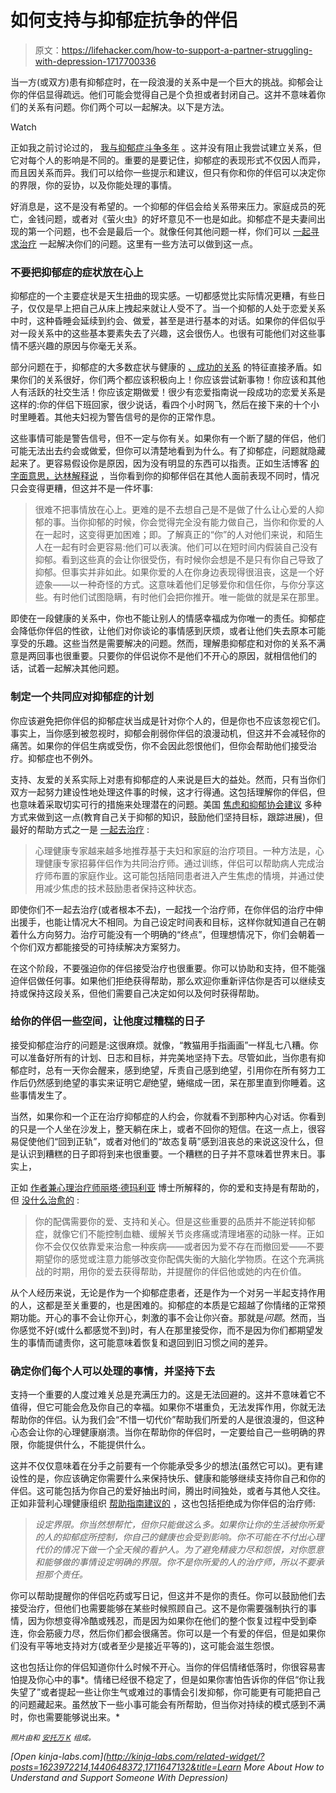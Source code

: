 # 如何支持与抑郁症抗争的伴侣

> 原文：<https://lifehacker.com/how-to-support-a-partner-struggling-with-depression-1717700336>

当一方(或双方)患有抑郁症时，在一段浪漫的关系中是一个巨大的挑战。抑郁会让你的伴侣显得疏远。他们可能会觉得自己是个负担或者封闭自己。这并不意味着你们的关系有问题。你们两个可以一起解决。以下是方法。

Watch

正如我之前讨论过的， [我与抑郁症斗争多年](https://lifehacker.com/five-lessons-i-learned-from-dealing-with-depression-1595249546) 。这并没有阻止我尝试建立关系，但它对每个人的影响是不同的。重要的是要记住，抑郁症的表现形式不仅因人而异，而且因关系而异。我们可以给你一些提示和建议，但只有你和你的伴侣可以决定你的界限，你的妥协，以及你能处理的事情。

好消息是，这不是没有希望的。一个抑郁的伴侣会给关系带来压力。家庭成员的死亡，金钱问题，或者对《萤火虫》的好坏意见不一也是如此。抑郁症不是夫妻间出现的第一个问题，也不会是最后一个。就像任何其他问题一样，你们可以 [一起寻求治疗](https://lifehacker.com/what-to-expect-from-couples-therapy-512019720) 一起解决你们的问题。这里有一些方法可以做到这一点。

### **不要把抑郁症的症状放在心上**

抑郁症的一个主要症状是天生扭曲的现实感。一切都感觉比实际情况更糟，有些日子，仅仅是早上把自己从床上拽起来就让人受不了。当一个抑郁的人处于恋爱关系中时，这种昏睡会延续到约会、做爱，甚至是进行基本的对话。如果你的伴侣似乎对一段关系中的这些基本要素失去了兴趣，这会很伤人。也很有可能他们对这些事情不感兴趣的原因与你毫无关系。

部分问题在于，抑郁症的大多数症状与健康的 [、成功的关系](https://lifehacker.com/what-research-tells-us-about-the-most-successful-relati-1552386916) 的特征直接矛盾。如果你们的关系很好，你们两个都应该积极向上！你应该尝试新事物！你应该和其他人有活跃的社交生活！你应该定期做爱！很少有恋爱指南说一段成功的恋爱关系是这样的:你的伴侣下班回家，很少说话，看四个小时网飞，然后在接下来的十个小时里睡着。其他夫妇视为警告信号的是你的正常作息。

这些事情可能是警告信号，但不一定与你有关。如果你有一个断了腿的伴侣，他们可能无法出去约会或做爱，但你可以清楚地看到为什么。有了抑郁症，问题就隐藏起来了。更容易假设你是原因，因为没有明显的东西可以指责。正如生活博客 [的字面意思，达林解释说](http://www.literallydarling.com/blog/2013/05/29/loving-someone-with-depression/) ，当你看到你的抑郁伴侣在其他人面前表现不同时，情况只会变得更糟，但这并不是一件坏事:

> 很难不把事情放在心上。更难的是不去想自己是不是做了什么让心爱的人抑郁的事。当你抑郁的时候，你会觉得完全没有能力做自己，当你和你爱的人在一起时，这变得更加困难；即。了解真正的“你”的人对他们来说，和陌生人在一起有时会更容易:他们可以表演。他们可以在短时间内假装自己没有抑郁。看到这些真的会让你很受伤，有时候你会想是不是只有你自己导致了抑郁。但事实并非如此。如果你爱的人在你身边表现得很沮丧，这是一个好迹象——以一种奇怪的方式。这意味着他们足够爱你和信任你，与你分享这些。有时他们试图隐瞒，有时他们会把你推开。唯一能做的就是呆在那里。

即使在一段健康的关系中，你也不能让别人的情感幸福成为你唯一的责任。抑郁症会降低你伴侣的性欲，让他们对你谈论的事情感到厌烦，或者让他们失去原本可能享受的乐趣。这些当然是需要解决的问题。然而，理解患抑郁症和对你的关系不满意是两回事也很重要。只要你的伴侣说你不是他们不开心的原因，就相信他们的话，试着一起解决其他问题。

### **制定一个共同应对抑郁症的计划**

你应该避免把你伴侣的抑郁症状当成是针对你个人的，但是你也不应该忽视它们。事实上，当你感到被忽视时，抑郁会削弱你伴侣的浪漫动机，但这并不会减轻你的痛苦。如果你的伴侣生病或受伤，你不会因此怨恨他们，但你会帮助他们接受治疗。抑郁症也不例外。

支持、友爱的关系实际上对患有抑郁症的人来说是巨大的益处。然而，只有当你们双方一起努力建设性地处理这件事的时候，这才行得通。这包括理解你的伴侣，但也意味着采取切实可行的措施来处理潜在的问题。美国 [焦虑和抑郁协会建议](http://www.adaa.org/finding-help/helping-others/spouse-or-partner) 多种方式来做到这一点(教育自己关于抑郁的知识，鼓励他们坚持目标，跟踪进展)，但最好的帮助方式之一是 [一起去治疗](http://lifehacker.com/what-to-expect-from-couples-therapy-512019720) :

> 心理健康专家越来越多地推荐基于夫妇和家庭的治疗项目。一种方法是，心理健康专家招募伴侣作为共同治疗师。通过训练，伴侣可以帮助病人完成治疗师布置的家庭作业。这可能包括陪同患者进入产生焦虑的情境，并通过使用减少焦虑的技术鼓励患者保持这种状态。

即使你们不一起去治疗(或者根本不去)，一起找一个治疗师，在你伴侣的治疗中伸出援手，也能让情况大不相同。为自己设定时间表和目标，这样你就知道自己在朝着什么方向努力。治疗可能没有一个明确的“终点”，但理想情况下，你们会朝着一个你们双方都能接受的可持续解决方案努力。

在这个阶段，不要强迫你的伴侣接受治疗也很重要。你可以协助和支持，但不能强迫伴侣做任何事。如果他们拒绝获得帮助，那么欢迎你重新评估你是否可以继续支持或保持这段关系，但他们需要自己决定如何以及何时获得帮助。

### **给你的伴侣一些空间，让他度过糟糕的日子**

接受抑郁症治疗的问题是:这很麻烦。就像，“教猫用手指画画”一样乱七八糟。你可以准备好所有的计划、日志和目标，并完美地坚持下去。尽管如此，当你患有抑郁症时，总有一天你会醒来，感到绝望，斥责自己感到绝望，引用你在所有努力工作后仍然感到绝望的事实来证明它*是*绝望，蜷缩成一团，呆在那里直到你睡着。这些事情发生了。

当然，如果你和一个正在治疗抑郁症的人约会，你就看不到那种内心对话。你看到的只是一个人坐在沙发上，整天躺在床上，或者不回你的短信。在这一点上，很容易促使他们“回到正轨”，或者对他们的“故态复萌”感到沮丧总的来说这没什么，但是认识到糟糕的日子即将到来也很重要。一个糟糕的日子并不意味着世界末日。事实上，

正如 [作者兼心理治疗师丽塔·德玛利亚](https://therapists.psychologytoday.com/rms/name/Rita_DeMaria_PhD,LMFT,LSW,CST_Blue+Bell_Pennsylvania_118922) 博士所解释的，你的爱和支持是有帮助的，但 [没什么治愈的](http://www.rd.com/advice/relationships/how-to-cope-with-a-depressed-spouse/3/) :

> 你的配偶需要你的爱、支持和关心。但是这些重要的品质并不能逆转抑郁症，就像它们不能控制血糖、缓解关节炎疼痛或清理堵塞的动脉一样。正如你不会仅仅依靠爱来治愈一种疾病——或者因为爱不存在而撤回爱——不要期望你的感觉或注意力能够改变你配偶失衡的大脑化学物质。在这个充满挑战的时期，用你的爱去获得帮助，并提醒你的伴侣他或她的内在价值。

从个人经历来说，无论是作为一个抑郁症患者，还是作为一个对另一半起支持作用的人，这都是至关重要的，也是困难的。抑郁症的本质是它超越了你情绪的正常预期功能。开心的事不会让你开心，刺激的事不会让你兴奋。那就是*问题*。然而，当你感觉不好(或什么都感觉不到)时，有人在那里接受你，而不是因为你们都期望发生的事情而谴责你，这可能意味着恢复和退回到旧习惯之间的差异。

### **确定你们每个人可以处理的事情，并坚持下去**

支持一个重要的人度过难关总是充满压力的。这是无法回避的。这并不意味着它不值得，但它可能会危及你自己的幸福。如果你不堪重负，无法发挥作用，你就无法帮助你的伴侣。认为我们会“不惜一切代价”帮助我们所爱的人是很浪漫的，但这种心态会让你的心理健康崩溃。当你在帮助你的伴侣时，一定要给自己一些明确的界限，你能提供什么，不能提供什么。

这并不仅仅意味着在分手之前要有一个你能承受多少的想法(虽然它可以)。更有建设性的是，你应该确定你需要什么来保持快乐、健康和能够继续支持你自己和你的伴侣。这可能包括为你自己的爱好抽出时间，腾出时间独处，或者与其他人交往。正如非营利心理健康组织 [帮助指南建议的](http://www.helpguide.org/articles/depression/helping-a-depressed-person.htm) ，这也包括拒绝成为你伴侣的治疗师:

> *设定界限。你当然想帮忙，但你只能做这么多。如果你让你的生活被你所爱的人的抑郁症所控制，你自己的健康也会受到影响。你不可能在不付出心理代价的情况下做一个全天候的看护人。为了避免精疲力尽和怨恨，对你愿意和能够做的事情设定明确的界限。你不是你所爱的人的治疗师，所以不要承担那个责任。*

你可以帮助提醒你的伴侣吃药或写日记，但这并不是你的责任。你可以鼓励他们去接受治疗，但他们也需要能够在某些时候照顾自己。这不是你需要强制执行的事情，因为你想变得冷酷或残忍，而是因为如果你在他们的整个恢复过程中受到牵连，你会筋疲力尽，然后你们都会很痛苦。你可以是一个有爱的伴侣，但是如果你们没有平等地支持对方(或者至少是接近平等的)，这可能会滋生怨恨。

这也包括让你的伴侣知道你什么时候不开心。当你的伴侣情绪低落时，你很容易害怕提及你心中的事*。情绪已经很不稳定了，但是如果你害怕告诉你的伴侣“你让我失望了”或者提起一些让你生气或难过的事情会引发抑郁，你可能更有可能把自己的问题藏起来。虽然放下一些小事可能会有所帮助，但当你对持续的模式感到不满时，你也需要能够说出来。*

<small>*照片由*</small>[<small></small>](http://hyperboleandahalf.blogspot.com/2013/05/depression-part-two.html)*<small>*和*</small> [<small>*安托万 K*</small>](https://www.flickr.com/photos/ktoine/8333247186/) <small>*组成。*</small>*

*[Open *kinja-labs.com*](http://kinja-labs.com/related-widget/?posts=1623972214,1440648372,1711647132&title=Learn More About How to Understand and Support Someone With Depression)*